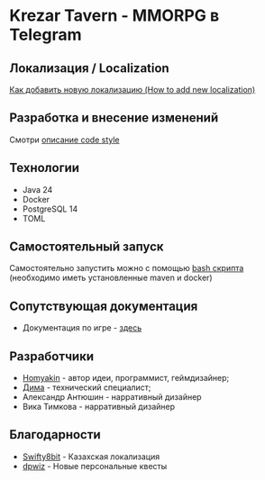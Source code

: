 # Krezar Tavern - MMORPG в Telegram

## Локализация / Localization

[Как добавить новую локализацию (How to add new localization)](documentation/localization/README.md)

## Разработка и внесение изменений

Смотри [описание code style](documentation/code-style/README.md)

## Технологии

- Java 24
- Docker
- PostgreSQL 14
- TOML

## Самостоятельный запуск

Самостоятельно запустить можно с помощью [bash скрипта](deploy.sh) (необходимо иметь установленные maven и docker)

## Сопутствующая документация

- Документация по игре - [здесь](documentation/README.md)

## Разработчики

- [Homyakin](https://github.com/Homyakin) - автор идеи, программист, геймдизайнер;
- [Дима](https://github.com/Accdaeffi) - технический специалист;
- Александр Антюшин - нарративный дизайнер
- Вика Тимкова - нарративный дизайнер

## Благодарности
- [Swifty8bit](https://github.com/Swifty8bit) - Казахская локализация
- [dpwiz](https://github.com/dpwiz) - Новые персональные квесты
